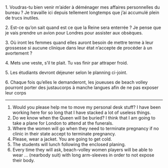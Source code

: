 1. Voudras-tu bien venir m’aider à déménager mes affaires personnelles du bureau ? Je travaille ici depuis tellement longtemps que j’ai accumulé plein de trucs inutiles.

2. Est-ce qu’on sait quand est ce que la Reine sera enterrée ? Je pense que je vais prendre un avion pour Londres pour assister aux obsèques.

3. Où iront les femmes quand elles auront besoin de mettre terme à leur grossesse si aucune clinique dans leur état n’accepte de procéder à un avortement ?

4. Mets une veste, s’il te plait. Tu vas finir par attraper froid.

5. Les étudiants devront déjeuner selon le planning ci-joint.  

6. Chaque fois qu’elles le demanderont, les joueuses de beach volley pourront porter des justaucorps à manche langues afin de ne pas exposer leur corps

___

1. Would you please help me to move my personal desk stuff? I have been working here for so long that I have stacked a lot of useless things. 
2. Do we know when the Queen will be buried? I think that I am going to take a plane for London to attend at the funerals. 
3. Where the women will go when they need to terminate pregnancy if no clinic in their state accept to terminate pregnancy.
4. Please, wear a jacket. You are going to get cold. 
5. The students will lunch following the enclosed planing. 
6. Every time they will ask, beach-volley women players will be able to wear ... (nearbody suit) with long arm-sleeves in order to not expose their body.

